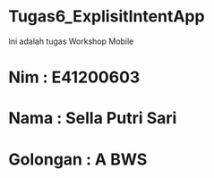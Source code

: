 # Tugas6_ExplisitIntentApp
Ini adalah tugas Workshop Mobile

# Nim : E41200603
# Nama : Sella Putri Sari
# Golongan : A BWS

